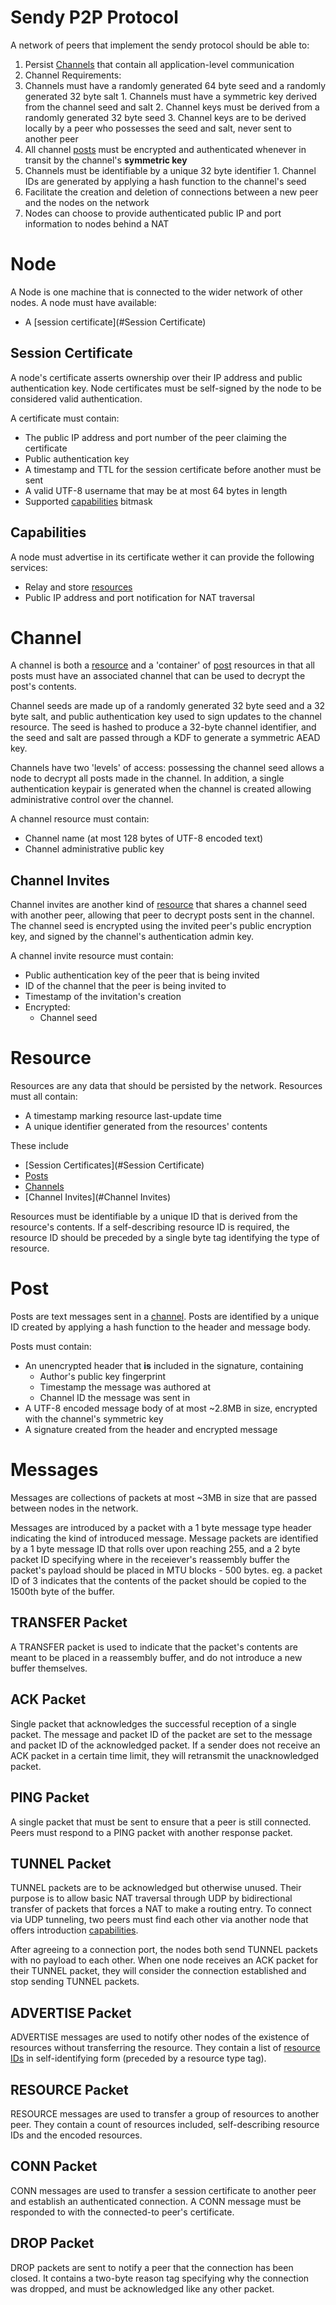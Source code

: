# Sendy P2P Protocol
A network of peers that implement the sendy protocol should be able to:

 1. Persist [Channels](#Channel) that contain all application-level communication 
  1. Channel Requirements:
   1. Channels must have a randomly generated 64 byte seed and a randomly generated 32 byte salt
    1. Channels must have a symmetric key derived from the channel seed and salt
    2. Channel keys must be derived from a randomly generated 32 byte seed
    3. Channel keys are to be derived locally by a peer who possesses the seed and salt, never sent to another peer
   2. All channel [posts](#Post) must be encrypted and authenticated whenever in transit by the channel's **symmetric key**
   3. Channels must be identifiable by a unique 32 byte identifier
    1. Channel IDs are generated by applying a hash function to the channel's seed
 2. Facilitate the creation and deletion of connections between a new peer and the nodes on the network
  1. Nodes can choose to provide authenticated public IP and port information to nodes behind a NAT


# Node
A Node is one machine that is connected to the wider network of other nodes.
A node must have available:
 * A [session certificate](#Session Certificate)


## Session Certificate
A node's certificate asserts ownership over their IP address and public authentication key.
Node certificates must be self-signed by the node to be considered valid authentication.

A certificate must contain:
 * The public IP address and port number of the peer claiming the certificate
 * Public authentication key
 * A timestamp and TTL for the session certificate before another must be sent
 * A valid UTF-8 username that may be at most 64 bytes in length
 * Supported [capabilities](#Capabilities) bitmask

## Capabilities
A node must advertise in its certificate wether it can provide the following services:
 * Relay and store [resources](#Resource)
 * Public IP address and port notification for NAT traversal


# Channel
A channel is both a [resource](#Resource) and a 'container' of [post](#Post) resources in that all
posts must have an associated channel that can be used to decrypt the post's contents.

Channel seeds are made up of a randomly generated 32 byte seed and a 32 byte salt, and public authentication key used
to sign updates to the channel resource.
The seed is hashed to produce a 32-byte channel identifier, and the seed and salt are passed through a KDF to generate a
symmetric AEAD key.

Channels have two 'levels' of access: possessing the channel seed allows a node to decrypt all posts made in the channel.
In addition, a single authentication keypair is generated when the channel is created allowing administrative control over the channel.

A channel resource must contain:
 - Channel name (at most 128 bytes of UTF-8 encoded text)
 - Channel administrative public key

## Channel Invites
Channel invites are another kind of [resource](#Resource) that shares a channel seed with another peer,
allowing that peer to decrypt posts sent in the channel.
The channel seed is encrypted using the invited peer's public encryption key, and signed by the channel's authentication admin key.

A channel invite resource must contain:
 - Public authentication key of the peer that is being invited
 - ID of the channel that the peer is being invited to
 - Timestamp of the invitation's creation
 - Encrypted:
   - Channel seed

# Resource
Resources are any data that should be persisted by the network.
Resources must all contain:
 - A timestamp marking resource last-update time
 - A unique identifier generated from the resources' contents

These include
 - [Session Certificates](#Session Certificate)
 - [Posts](#Post)
 - [Channels](#Channel)
 - [Channel Invites](#Channel Invites)

Resources must be identifiable by a unique ID that is derived from the resource's contents.
If a self-describing resource ID is required, the resource ID should be preceded by a single byte tag identifying the type of resource.

# Post
Posts are text messages sent in a [channel](#Channel).
Posts are identified by a unique ID created by applying a hash function to the header and message body.

Posts must contain:
 - An unencrypted header that **is** included in the signature, containing
   - Author's public key fingerprint
   - Timestamp the message was authored at
   - Channel ID the message was sent in
 - A UTF-8 encoded message body of at most ~2.8MB in size, encrypted with the channel's symmetric key
 - A signature created from the header and encrypted message

# Messages
Messages are collections of packets at most ~3MB in size that are passed between nodes in the network.

Messages are introduced by a packet with a 1 byte message type header indicating
the kind of introduced message.
Message packets are identified by a 1 byte message ID that rolls over upon reaching 255, and a 2 byte packet ID specifying
where in the receiever's reassembly buffer the packet's payload should be placed in MTU blocks - 500 bytes.
eg. a packet ID of 3 indicates that the contents of the packet should be copied to the 1500th byte of the buffer.

## TRANSFER Packet
A TRANSFER packet is used to indicate that the packet's contents are meant to be placed in a reassembly buffer, and do not introduce a new buffer themselves.

## ACK Packet
Single packet that acknowledges the successful reception of a single packet.
The message and packet ID of the packet are set to the message and packet ID of the acknowledged packet.
If a sender does not receive an ACK packet in a certain time limit, they will retransmit the unacknowledged packet.

## PING Packet
A single packet that must be sent to ensure that a peer is still connected.
Peers must respond to a PING packet with another response packet.

## TUNNEL Packet
TUNNEL packets are to be acknowledged but otherwise unused.
Their purpose is to allow basic NAT traversal through UDP by bidirectional transfer of packets that forces a NAT to make a routing entry.
To connect via UDP tunneling, two peers must find each other via another node that offers introduction [capabilities](#Capabilities).

After agreeing to a connection port, the nodes both send TUNNEL packets with no payload to each other. When one node receives an
ACK packet for their TUNNEL packet, they will consider the connection established and stop sending TUNNEL packets.

## ADVERTISE Packet
ADVERTISE messages are used to notify other nodes of the existence of resources without transferring the resource.
They contain a list of [resource IDs](#Resource) in self-identifying form (preceded by a resource type tag).

## RESOURCE Packet
RESOURCE messages are used to transfer a group of resources to another peer.
They contain a count of resources included, self-describing resource IDs and the encoded resources.

## CONN Packet
CONN messages are used to transfer a session certificate to another peer and establish an authenticated connection.
A CONN message must be responded to with the connected-to peer's certificate.

## DROP Packet
DROP packets are sent to notify a peer that the connection has been closed.
It contains a two-byte reason tag specifying why the connection was dropped, and must be acknowledged like any other packet.
